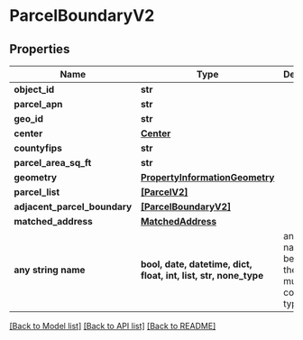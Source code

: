 # ParcelBoundaryV2


## Properties
Name | Type | Description | Notes
------------ | ------------- | ------------- | -------------
**object_id** | **str** |  | [optional] 
**parcel_apn** | **str** |  | [optional] 
**geo_id** | **str** |  | [optional] 
**center** | [**Center**](Center.md) |  | [optional] 
**countyfips** | **str** |  | [optional] 
**parcel_area_sq_ft** | **str** |  | [optional] 
**geometry** | [**PropertyInformationGeometry**](PropertyInformationGeometry.md) |  | [optional] 
**parcel_list** | [**[ParcelV2]**](ParcelV2.md) |  | [optional] 
**adjacent_parcel_boundary** | [**[ParcelBoundaryV2]**](ParcelBoundaryV2.md) |  | [optional] 
**matched_address** | [**MatchedAddress**](MatchedAddress.md) |  | [optional] 
**any string name** | **bool, date, datetime, dict, float, int, list, str, none_type** | any string name can be used but the value must be the correct type | [optional]

[[Back to Model list]](../README.md#documentation-for-models) [[Back to API list]](../README.md#documentation-for-api-endpoints) [[Back to README]](../README.md)


